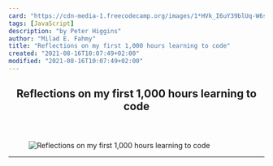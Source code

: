 ```yaml
---
card: "https://cdn-media-1.freecodecamp.org/images/1*HVk_I6uY39blUq-W6sEELA.png"
tags: [JavaScript]
description: "by Peter Higgins"
author: "Milad E. Fahmy"
title: "Reflections on my first 1,000 hours learning to code"
created: "2021-08-16T10:07:49+02:00"
modified: "2021-08-16T10:07:49+02:00"
---
```

<div class="site-wrapper">
<main id="site-main" class="site-main outer">
<div class="inner">
<article class="post-full post tag-javascript tag-react tag-web-development tag-learning-to-code tag-tech ">
<header class="post-full-header">
<h1 class="post-full-title">Reflections on my first 1,000 hours learning to code</h1>
</header>
<figure class="post-full-image">
<picture>
<source media="(max-width: 700px)" sizes="1px" srcset="data:image/gif;base64,R0lGODlhAQABAIAAAAAAAP///yH5BAEAAAAALAAAAAABAAEAAAIBRAA7 1w">
<source media="(min-width: 701px)" sizes="(max-width: 800px) 400px,
(max-width: 1170px) 700px,
1400px" srcset="https://cdn-media-1.freecodecamp.org/images/1*HVk_I6uY39blUq-W6sEELA.png 300w,
https://cdn-media-1.freecodecamp.org/images/1*HVk_I6uY39blUq-W6sEELA.png 600w,
https://cdn-media-1.freecodecamp.org/images/1*HVk_I6uY39blUq-W6sEELA.png 1000w,
https://cdn-media-1.freecodecamp.org/images/1*HVk_I6uY39blUq-W6sEELA.png 2000w">
<img onerror="this.style.display='none'" src="https://cdn-media-1.freecodecamp.org/images/1*HVk_I6uY39blUq-W6sEELA.png" alt="Reflections on my first 1,000 hours learning to code">
</picture>
</figure>
<section class="post-full-content">
<div class="post-content medium-migrated-article">
</div>
<hr>
</section>
</article>
</div>
</main>
</div>
<!-- Google Tag Manager (noscript) -->
<!-- End Google Tag Manager (noscript) -->
